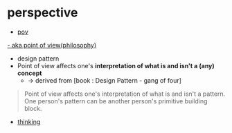 # perspective

- [pov](pov)

<a href="https://en.wikipedia.org/wiki/Point_of_view_(philosophy)">
	- aka point of view(philosophy)
</a>

- design pattern
- Point of view affects one's **interpretation of what is and isn't a (any) concept**
     - -> derived from [book : Design Pattern - gang of four]

> Point of view affects one's interpretation of what is and isn't a pattern. One
> person's pattern can be another person's primitive building block.


- [thinking](thinking)
